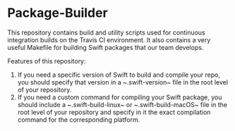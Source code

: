 # Package-Builder

This repository contains build and utility scripts used for continuous integration builds on the Travis CI environment. It also contains a very useful Makefile for building Swift packages that our team develops.

Features of this repository:

1.  If you need a specific version of Swift to build and compile your repo, you should specify that version in a ~.swift-version~ file in the root level of your repository.
2.  If you need a custom command for compiling your Swift package, you should include a ~.swift-build-linux~ or ~.swift-build-macOS~ file in the root level of your repository and specify in it the exact compilation command for the corresponding platform.

